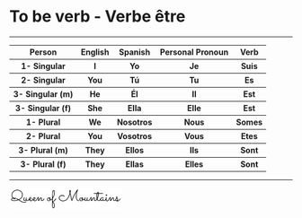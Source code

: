 

<script src="../js/myjs.js"></script>
# To be verb - Verbe être
***
 

<table cellspacing="0" cellpadding="0" border="0" >
<tr>
    <th>
        Person
    </th>
     <th>
        English
    </th>
     <th>
        Spanish
    </th>
    <th>
        Personal
        Pronoun
    </th>
     <th>
        Verb
    </th>
    
    
</tr>
<tr>
    <th>
        1- Singular
    </th>
    <th>
        I
    </th>
     <th>
        Yo
    </th>
    <th>
        Je
    </th>
    <th>
        Suis
    </th>
</tr>
<tr>
    <th>
        2- Singular
    </th>
    <th>
        You
    </th>
      <th>
        Tú
    </th>
    <th>
        Tu
    </th>
    <th>
        Es
    </th>
</tr>
<tr>
    <th>
        3- Singular (m)
    </th>
    <th>
        He
    </th>
    <th>
        Él
    </th>
    <th>
        Il
    </th>
    <th>
        Est
    </th>
</tr>
<tr>
    <th>
        3- Singular (f)
    </th>
    <th>
        She
    </th>
     <th>
        Ella
    </th>
    <th>
        Elle
    </th>
    <th>
        Est
    </th>
</tr>
<tr>
    <th>
        1- Plural
    </th>
    <th>
        We
    </th>
     <th>
        Nosotros
    </th>
    <th>
        Nous
    </th>
    <th>
        Somes
    </th>
</tr>
<tr>
    <th>
        2- Plural
    </th>
    <th>
        You
    </th>
     <th>
        Vosotros
    </th>
    <th>
        Vous
    </th>
    <th>
        Etes
    </th>
</tr>
<tr>
    <th>
        3- Plural (m)
    </th>
    <th>
        They
    </th>
    <th>
        Ellos
    </th>
    <th>
        Ils
    </th>
    <th>
        Sont
    </th>
</tr>
<tr>
    <th>
        3- Plural (f)
    </th>
    <th>
        They
    </th>
    <th>
        Ellas
    </th>
    <th>
        Elles
    </th>
    <th>
        Sont
    </th>
</tr>
</table>

 

 
***
<img src="../media/sig2.PNG"  style="width:200px;"/>
